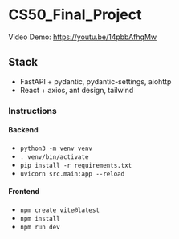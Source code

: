 # CS50_Final_Project
Video Demo: https://youtu.be/14pbbAfhqMw

## Stack
- FastAPI + pydantic, pydantic-settings, aiohttp
- React + axios, ant design, tailwind


### Instructions
#### Backend
- `python3 -m venv venv`
- `. venv/bin/activate`
- `pip install -r requirements.txt`
- `uvicorn src.main:app --reload`

#### Frontend
- `npm create vite@latest`
- `npm install`
- `npm run dev`
